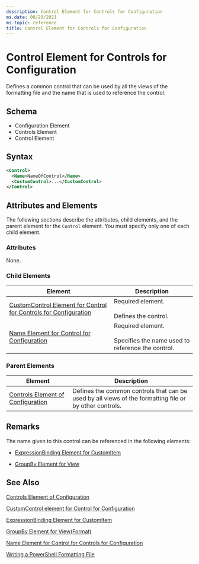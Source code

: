 ```yaml
---
description: Control Element for Controls for Configuration
ms.date: 08/20/2021
ms.topic: reference
title: Control Element for Controls for Configuration
---
```

# Control Element for Controls for Configuration

Defines a common control that can be used by all the views of the formatting file and the name that
is used to reference the control.

## Schema

- Configuration Element
- Controls Element
- Control Element

## Syntax

```xml
<Control>
  <Name>NameOfControl</Name>
  <CustomControl>...</CustomControl>
</Control>
```

## Attributes and Elements

The following sections describe the attributes, child elements, and the parent element for the
`Control` element. You must specify only one of each child element.

### Attributes

None.

### Child Elements

|Element|Description|
|-------------|-----------------|
|[CustomControl Element for Control for Controls for Configuration](./customcontrol-element-for-control-for-controls-for-configuration-format.md)|Required element.<br /><br /> Defines the control.|
|[Name Element for Control for Configuration](./name-element-for-control-for-controls-for-configuration-format.md)|Required element.<br /><br /> Specifies the name used to reference the control.|

### Parent Elements

|Element|Description|
|-------------|-----------------|
|[Controls Element of Configuration](./controls-element-for-configuration-format.md)|Defines the common controls that can be used by all views of the formatting file or by other controls.|

## Remarks

The name given to this control can be referenced in the following elements:

- [ExpressionBinding Element for CustomItem](./expressionbinding-element-for-customitem-for-controls-for-configuration-format.md)

- [GroupBy Element for View](./groupby-element-for-view-format.md)

## See Also

[Controls Element of Configuration](./controls-element-for-configuration-format.md)

[CustomControl element for Control for Configuration](./customcontrol-element-for-control-for-controls-for-configuration-format.md)

[ExpressionBinding Element for CustomItem](./expressionbinding-element-for-customitem-for-controls-for-configuration-format.md)

[GroupBy Element for View(Format)](./groupby-element-for-view-format.md)

[Name Element for Control for Controls for Configuration](./name-element-for-control-for-controls-for-configuration-format.md)

[Writing a PowerShell Formatting File](./writing-a-powershell-formatting-file.md)
